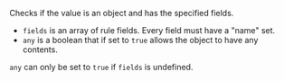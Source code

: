 Checks if the value is an object and has the specified fields.

* ```fields``` is an array of rule fields. Every field must have a "name" set.
* ```any``` is a boolean that if set to ```true``` allows the object to have any contents.

```any``` can only be set to ```true``` if ```fields``` is undefined.